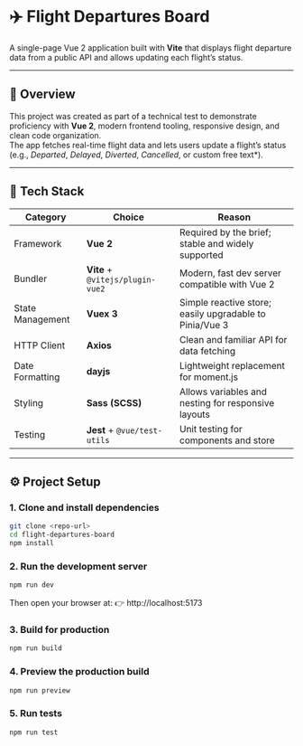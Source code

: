 # ✈️ Flight Departures Board

A single-page Vue 2 application built with **Vite** that displays flight departure data from a public API and allows updating each flight’s status.

---

## 🚀 Overview

This project was created as part of a technical test to demonstrate proficiency with **Vue 2**, modern frontend tooling, responsive design, and clean code organization.  
The app fetches real-time flight data and lets users update a flight’s status (e.g., *Departed*, *Delayed*, *Diverted*, *Cancelled*, or custom free text*).

---

## 🧱 Tech Stack

| Category | Choice | Reason |
|-----------|---------|--------|
| Framework | **Vue 2** | Required by the brief; stable and widely supported |
| Bundler | **Vite** + `@vitejs/plugin-vue2` | Modern, fast dev server compatible with Vue 2 |
| State Management | **Vuex 3** | Simple reactive store; easily upgradable to Pinia/Vue 3 |
| HTTP Client | **Axios** | Clean and familiar API for data fetching |
| Date Formatting | **dayjs** | Lightweight replacement for moment.js |
| Styling | **Sass (SCSS)** | Allows variables and nesting for responsive layouts |
| Testing | **Jest** + `@vue/test-utils` | Unit testing for components and store |

---

## ⚙️ Project Setup

### 1. Clone and install dependencies
```bash
git clone <repo-url>
cd flight-departures-board
npm install
```

### 2. Run the development server
```bash
npm run dev
```

Then open your browser at:
👉 http://localhost:5173

### 3. Build for production
```bash
npm run build
```

### 4. Preview the production build
```bash
npm run preview
```

### 5. Run tests
```bash
npm run test
```